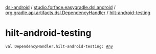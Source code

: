 [dsl-android](../../index.md) / [studio.forface.easygradle.dsl.android](../index.md) / [org.gradle.api.artifacts.dsl.DependencyHandler](index.md) / [hilt-android-testing](./hilt-android-testing.md)

# hilt-android-testing

`val DependencyHandler.hilt-android-testing: `[`Any`](https://kotlinlang.org/api/latest/jvm/stdlib/kotlin/-any/index.html)